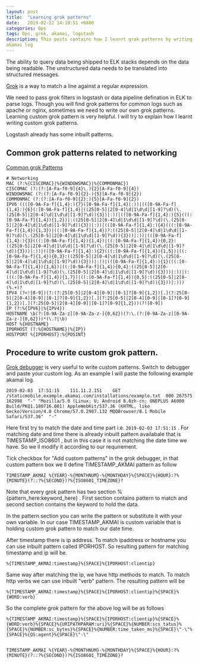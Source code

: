 ```yaml
---
layout: post
title:  "Learning grok patterns"
date:   2019-02-22 14:10:51 +0800
categories: Ops
tags: Ops, grok, akamai, logstash
description: This posts contains how I learnt grok patterns by writing one for
akamai log
---
```


The ability to query data being shipped to ELK stacks depends on the data being
readable. The unstructured data needs to be translated into structured messages.

[Grok](https://grok.nflabs.com/) is a way to match a line against a regular expression. 

We need to pass grok filters in logstash or data pipeline defination in ELK to
parse logs. Though you will find grok patterns for common logs such as apache or
nginx, sometimes we need to write our own grok patterns. Learning custom grok
pattern is very helpful. I will try to explain how I learnt writing custom grok
patterns.

Logstash already has some inbuilt patterns.

## Common grok patterns related to networking

[Common grok Patterns](https://github.com/elastic/logstash/blob/v1.4.2/patterns/grok-patterns)

```
# Networking
MAC (?:%{CISCOMAC}|%{WINDOWSMAC}|%{COMMONMAC})
CISCOMAC (?:(?:[A-Fa-f0-9]{4}\.){2}[A-Fa-f0-9]{4})
WINDOWSMAC (?:(?:[A-Fa-f0-9]{2}-){5}[A-Fa-f0-9]{2})
COMMONMAC (?:(?:[A-Fa-f0-9]{2}:){5}[A-Fa-f0-9]{2})
IPV6 ((([0-9A-Fa-f]{1,4}:){7}([0-9A-Fa-f]{1,4}|:))|(([0-9A-Fa-f]{1,4}:){6}(:[0-9A-Fa-f]{1,4}|((25[0-5]|2[0-4]\d|1\d\d|[1-9]?\d)(\.(25[0-5]|2[0-4]\d|1\d\d|[1-9]?\d)){3})|:))|(([0-9A-Fa-f]{1,4}:){5}(((:[0-9A-Fa-f]{1,4}){1,2})|:((25[0-5]|2[0-4]\d|1\d\d|[1-9]?\d)(\.(25[0-5]|2[0-4]\d|1\d\d|[1-9]?\d)){3})|:))|(([0-9A-Fa-f]{1,4}:){4}(((:[0-9A-Fa-f]{1,4}){1,3})|((:[0-9A-Fa-f]{1,4})?:((25[0-5]|2[0-4]\d|1\d\d|[1-9]?\d)(\.(25[0-5]|2[0-4]\d|1\d\d|[1-9]?\d)){3}))|:))|(([0-9A-Fa-f]{1,4}:){3}(((:[0-9A-Fa-f]{1,4}){1,4})|((:[0-9A-Fa-f]{1,4}){0,2}:((25[0-5]|2[0-4]\d|1\d\d|[1-9]?\d)(\.(25[0-5]|2[0-4]\d|1\d\d|[1-9]?\d)){3}))|:))|(([0-9A-Fa-f]{1,4}:){2}(((:[0-9A-Fa-f]{1,4}){1,5})|((:[0-9A-Fa-f]{1,4}){0,3}:((25[0-5]|2[0-4]\d|1\d\d|[1-9]?\d)(\.(25[0-5]|2[0-4]\d|1\d\d|[1-9]?\d)){3}))|:))|(([0-9A-Fa-f]{1,4}:){1}(((:[0-9A-Fa-f]{1,4}){1,6})|((:[0-9A-Fa-f]{1,4}){0,4}:((25[0-5]|2[0-4]\d|1\d\d|[1-9]?\d)(\.(25[0-5]|2[0-4]\d|1\d\d|[1-9]?\d)){3}))|:))|(:(((:[0-9A-Fa-f]{1,4}){1,7})|((:[0-9A-Fa-f]{1,4}){0,5}:((25[0-5]|2[0-4]\d|1\d\d|[1-9]?\d)(\.(25[0-5]|2[0-4]\d|1\d\d|[1-9]?\d)){3}))|:)))(%.+)?
IPV4 (?<![0-9])(?:(?:25[0-5]|2[0-4][0-9]|[0-1]?[0-9]{1,2})[.](?:25[0-5]|2[0-4][0-9]|[0-1]?[0-9]{1,2})[.](?:25[0-5]|2[0-4][0-9]|[0-1]?[0-9]{1,2})[.](?:25[0-5]|2[0-4][0-9]|[0-1]?[0-9]{1,2}))(?![0-9])
IP (?:%{IPV6}|%{IPV4})
HOSTNAME \b(?:[0-9A-Za-z][0-9A-Za-z-]{0,62})(?:\.(?:[0-9A-Za-z][0-9A-Za-z-]{0,62}))*(\.?|\b)
HOST %{HOSTNAME}
IPORHOST (?:%{HOSTNAME}|%{IP})
HOSTPORT %{IPORHOST}:%{POSINT}
```

## Procedure to write custom grok pattern.

[Grok debugger](https://grokdebug.herokuapp.com/) is very useful to write custom
patterns. Switch to debugger and paste your custom log.
As an example I will paste the following example akamai log.
```
2019-02-03	17:51:15	111.11.2.151	GET	/staticmobile.example.akamai.com/installations/example.txt	000	267575	162998	"-"	"Mozilla/5.0 (Linux; U; Android 8.0zh-cn; ONEPLUS A6000 Build/PKQ1.180716.001) AppleWebKit/537.36 (KHTML, like Gecko)Version/4.0 Chrome/57.0.2987.132 MQQBrowser/8.1 Mobile Safari/537.36"	"-"
``` 
Here first try to match the date and time part i.e. `2019-02-03 17:51:15` . 
For matching date and time there is already inbuilt pattern availabale that is
TIMESTAMP_ISO8601 , but in this case it is not matching the date time we have.
So we ll modify it according to our requirement.

Tick checkbox for "Add custom patterns" in the grok debugger, in that custom
pattern box we ll define TIMESTAMP_AKMAI pattern as follow

```
TIMESTAMP_AKMAI %{YEAR}-%{MONTHNUM}-%{MONTHDAY}%{SPACE}%{HOUR}:?%{MINUTE}(?::?%{SECOND})?%{ISO8601_TIMEZONE}?

```

Note that every grok pattern has two section %{pattern_here:keyword_here} .
First section contains pattern to match and second section contains the keyword
to hold the data.

In the pattern section you can write the pattern or substitute it with your own
variable. In our case TIMESTAMP_AKMAI is custom variable that is holding custom
grok pattern to match our date time.

After timestamp there is ip address. To match ipaddress or hostname you can use
inbuilt pattern called IPORHOST. So resulting pattern for matching timestamp and
ip will be.
```
%{TIMESTAMP_AKMAI:timestamp}%{SPACE}%{IPORHOST:clientip}

```
Same way after matching the ip, we have http methods to match. To match http
verbs we can use inbuilt "verb" pattern. The resulting pattern will be
```
%{TIMESTAMP_AKMAI:timestamp}%{SPACE}%{IPORHOST:clientip}%{SPACE}%{WORD:verb}

```

So the complete grok pattern for the above log will be as follows

```
%{TIMESTAMP_AKMAI:timestamp}%{SPACE}%{IPORHOST:clientip}%{SPACE}%{WORD:verb}%{SPACE}%{URIPATHPARAM:uri}%{SPACE}%{NUMBER:scs_tatus}%{SPACE}%{NUMBER:sc_bytes}%{SPACE}%{NUMBER:time_taken_ms}%{SPACE}\"-\"%{SPACE}%{QS:agent}%{SPACE}\"-\"


TIMESTAMP_AKMAI %{YEAR}-%{MONTHNUM}-%{MONTHDAY}%{SPACE}%{HOUR}:?%{MINUTE}(?::?%{SECOND})?%{ISO8601_TIMEZONE}?

```

